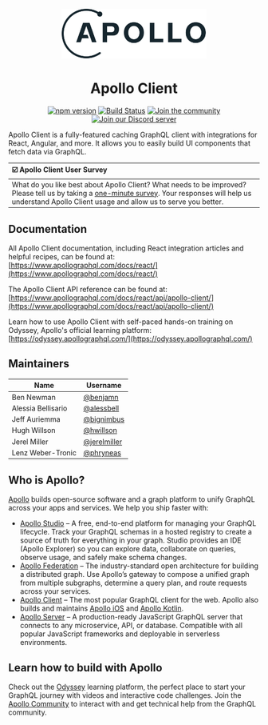 <div align="center">

<p>
	<a href="https://www.apollographql.com/"><img src="https://raw.githubusercontent.com/apollographql/apollo-client-devtools/main/assets/apollo-wordmark.svg" height="100" alt="Apollo Client"></a>
</p>
<h1>Apollo Client</h1>

[![npm version](https://badge.fury.io/js/%40apollo%2Fclient.svg)](https://badge.fury.io/js/%40apollo%2Fclient) [![Build Status](https://circleci.com/gh/apollographql/apollo-client.svg?style=svg)](https://circleci.com/gh/apollographql/apollo-client) [![Join the community](https://img.shields.io/discourse/status?label=Join%20the%20community&server=https%3A%2F%2Fcommunity.apollographql.com)](https://community.apollographql.com) [![Join our Discord server](https://img.shields.io/discord/1022972389463687228.svg?color=7389D8&labelColor=6A7EC2&logo=discord&logoColor=ffffff&style=flat-square)](https://discord.gg/graphos)

</div>

Apollo Client is a fully-featured caching GraphQL client with integrations for React, Angular, and more. It allows you to easily build UI components that fetch data via GraphQL.

| ☑️  Apollo Client User Survey |
| :----- |
| What do you like best about Apollo Client? What needs to be improved? Please tell us by taking a [one-minute survey](https://docs.google.com/forms/d/e/1FAIpQLSczNDXfJne3ZUOXjk9Ursm9JYvhTh1_nFTDfdq3XBAFWCzplQ/viewform?usp=pp_url&entry.1170701325=Apollo+Client&entry.204965213=Readme). Your responses will help us understand Apollo Client usage and allow us to serve you better. |

## Documentation

All Apollo Client documentation, including React integration articles and helpful recipes, can be found at: <br/>
[https://www.apollographql.com/docs/react/](https://www.apollographql.com/docs/react/)

The Apollo Client API reference can be found at: <br/>
[https://www.apollographql.com/docs/react/api/apollo-client/](https://www.apollographql.com/docs/react/api/apollo-client/)

Learn how to use Apollo Client with self-paced hands-on training on Odyssey, Apollo's official learning platform: <br/>
[https://odyssey.apollographql.com/](https://odyssey.apollographql.com/)

## Maintainers

|Name|Username|
|---|---|
|Ben Newman|[@benjamn](https://github.com/benjamn)|
|Alessia Bellisario|[@alessbell](https://github.com/alessbell)|
|Jeff Auriemma|[@bignimbus](https://github.com/bignimbus)|
|Hugh Willson|[@hwillson](https://github.com/hwillson)|
|Jerel Miller|[@jerelmiller](https://github.com/jerelmiller)|
|Lenz Weber-Tronic|[@phryneas](https://github.com/phryneas)|

## Who is Apollo?

[Apollo](https://apollographql.com/) builds open-source software and a graph platform to unify GraphQL across your apps and services. We help you ship faster with:

- [Apollo Studio](https://www.apollographql.com/studio/develop/) – A free, end-to-end platform for managing your GraphQL lifecycle. Track your GraphQL schemas in a hosted registry to create a source of truth for everything in your graph. Studio provides an IDE (Apollo Explorer) so you can explore data, collaborate on queries, observe usage, and safely make schema changes.
- [Apollo Federation](https://www.apollographql.com/apollo-federation) – The industry-standard open architecture for building a distributed graph. Use Apollo’s gateway to compose a unified graph from multiple subgraphs, determine a query plan, and route requests across your services.
- [Apollo Client](https://www.apollographql.com/apollo-client/) – The most popular GraphQL client for the web. Apollo also builds and maintains [Apollo iOS](https://github.com/apollographql/apollo-ios) and [Apollo Kotlin](https://github.com/apollographql/apollo-kotlin).
- [Apollo Server](https://www.apollographql.com/docs/apollo-server/) – A production-ready JavaScript GraphQL server that connects to any microservice, API, or database. Compatible with all popular JavaScript frameworks and deployable in serverless environments.

## Learn how to build with Apollo

Check out the [Odyssey](https://odyssey.apollographql.com/) learning platform, the perfect place to start your GraphQL journey with videos and interactive code challenges. Join the [Apollo Community](https://community.apollographql.com/) to interact with and get technical help from the GraphQL community.
